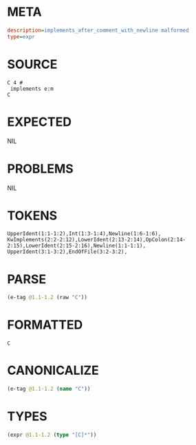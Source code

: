 # META
~~~ini
description=implements_after_comment_with_newline malformed
type=expr
~~~
# SOURCE
~~~roc
C 4 #
 implements e:m
C
~~~
# EXPECTED
NIL
# PROBLEMS
NIL
# TOKENS
~~~zig
UpperIdent(1:1-1:2),Int(1:3-1:4),Newline(1:6-1:6),
KwImplements(2:2-2:12),LowerIdent(2:13-2:14),OpColon(2:14-2:15),LowerIdent(2:15-2:16),Newline(1:1-1:1),
UpperIdent(3:1-3:2),EndOfFile(3:2-3:2),
~~~
# PARSE
~~~clojure
(e-tag @1.1-1.2 (raw "C"))
~~~
# FORMATTED
~~~roc
C
~~~
# CANONICALIZE
~~~clojure
(e-tag @1.1-1.2 (name "C"))
~~~
# TYPES
~~~clojure
(expr @1.1-1.2 (type "[C]*"))
~~~
